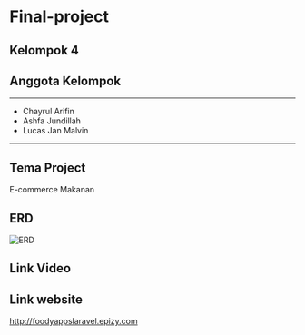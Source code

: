 # Final-project

## Kelompok 4

## Anggota Kelompok
***
* Chayrul Arifin
* Ashfa Jundillah
* Lucas Jan Malvin

***
## Tema Project
E-commerce Makanan

## ERD
![ERD](https://gitlab.com/ashfajundillah/final-project/-/raw/master/public/image/final%20project.png)

## Link Video

## Link website
http://foodyappslaravel.epizy.com
